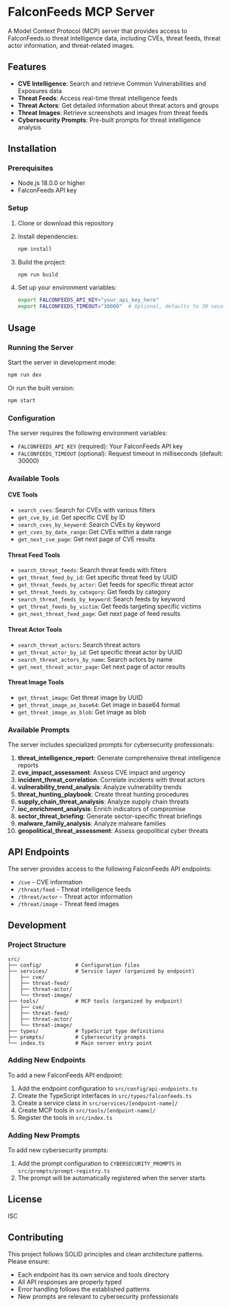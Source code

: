 # FalconFeeds MCP Server

A Model Context Protocol (MCP) server that provides access to FalconFeeds.io threat intelligence data, including CVEs, threat feeds, threat actor information, and threat-related images.

## Features

- **CVE Intelligence**: Search and retrieve Common Vulnerabilities and Exposures data
- **Threat Feeds**: Access real-time threat intelligence feeds
- **Threat Actors**: Get detailed information about threat actors and groups
- **Threat Images**: Retrieve screenshots and images from threat feeds
- **Cybersecurity Prompts**: Pre-built prompts for threat intelligence analysis

## Installation

### Prerequisites

- Node.js 18.0.0 or higher
- FalconFeeds API key

### Setup

1. Clone or download this repository
2. Install dependencies:
   ```bash
   npm install
   ```

3. Build the project:
   ```bash
   npm run build
   ```

4. Set up your environment variables:
   ```bash
   export FALCONFEEDS_API_KEY="your_api_key_here"
   export FALCONFEEDS_TIMEOUT="30000"  # Optional, defaults to 30 seconds
   ```

## Usage

### Running the Server

Start the server in development mode:
```bash
npm run dev
```

Or run the built version:
```bash
npm start
```

### Configuration

The server requires the following environment variables:

- `FALCONFEEDS_API_KEY` (required): Your FalconFeeds API key
- `FALCONFEEDS_TIMEOUT` (optional): Request timeout in milliseconds (default: 30000)

### Available Tools

#### CVE Tools
- `search_cves`: Search for CVEs with various filters
- `get_cve_by_id`: Get specific CVE by ID
- `search_cves_by_keyword`: Search CVEs by keyword
- `get_cves_by_date_range`: Get CVEs within a date range
- `get_next_cve_page`: Get next page of CVE results

#### Threat Feed Tools
- `search_threat_feeds`: Search threat feeds with filters
- `get_threat_feed_by_id`: Get specific threat feed by UUID
- `get_threat_feeds_by_actor`: Get feeds for specific threat actor
- `get_threat_feeds_by_category`: Get feeds by category
- `search_threat_feeds_by_keyword`: Search feeds by keyword
- `get_threat_feeds_by_victim`: Get feeds targeting specific victims
- `get_next_threat_feed_page`: Get next page of feed results

#### Threat Actor Tools
- `search_threat_actors`: Search threat actors
- `get_threat_actor_by_id`: Get specific threat actor by UUID
- `search_threat_actors_by_name`: Search actors by name
- `get_next_threat_actor_page`: Get next page of actor results

#### Threat Image Tools
- `get_threat_image`: Get threat image by UUID
- `get_threat_image_as_base64`: Get image in base64 format
- `get_threat_image_as_blob`: Get image as blob

### Available Prompts

The server includes specialized prompts for cybersecurity professionals:

1. **threat_intelligence_report**: Generate comprehensive threat intelligence reports
2. **cve_impact_assessment**: Assess CVE impact and urgency
3. **incident_threat_correlation**: Correlate incidents with threat actors
4. **vulnerability_trend_analysis**: Analyze vulnerability trends
5. **threat_hunting_playbook**: Create threat hunting procedures
6. **supply_chain_threat_analysis**: Analyze supply chain threats
7. **ioc_enrichment_analysis**: Enrich indicators of compromise
8. **sector_threat_briefing**: Generate sector-specific threat briefings
9. **malware_family_analysis**: Analyze malware families
10. **geopolitical_threat_assessment**: Assess geopolitical cyber threats

## API Endpoints

The server provides access to the following FalconFeeds API endpoints:

- `/cve` - CVE information
- `/threat/feed` - Threat intelligence feeds
- `/threat/actor` - Threat actor information
- `/threat/image` - Threat feed images

## Development

### Project Structure

```
src/
├── config/           # Configuration files
├── services/         # Service layer (organized by endpoint)
│   ├── cve/
│   ├── threat-feed/
│   ├── threat-actor/
│   └── threat-image/
├── tools/            # MCP tools (organized by endpoint)
│   ├── cve/
│   ├── threat-feed/
│   ├── threat-actor/
│   └── threat-image/
├── types/            # TypeScript type definitions
├── prompts/          # Cybersecurity prompts
└── index.ts          # Main server entry point
```

### Adding New Endpoints

To add a new FalconFeeds API endpoint:

1. Add the endpoint configuration to `src/config/api-endpoints.ts`
2. Create the TypeScript interfaces in `src/types/falconfeeds.ts`
3. Create a service class in `src/services/[endpoint-name]/`
4. Create MCP tools in `src/tools/[endpoint-name]/`
5. Register the tools in `src/index.ts`

### Adding New Prompts

To add new cybersecurity prompts:

1. Add the prompt configuration to `CYBERSECURITY_PROMPTS` in `src/prompts/prompt-registry.ts`
2. The prompt will be automatically registered when the server starts

## License

ISC

## Contributing

This project follows SOLID principles and clean architecture patterns. Please ensure:

- Each endpoint has its own service and tools directory
- All API responses are properly typed
- Error handling follows the established patterns
- New prompts are relevant to cybersecurity professionals 